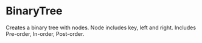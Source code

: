 # BinaryTree
Creates a binary tree with nodes. Node includes key, left and right. Includes Pre-order, In-order, Post-order.
